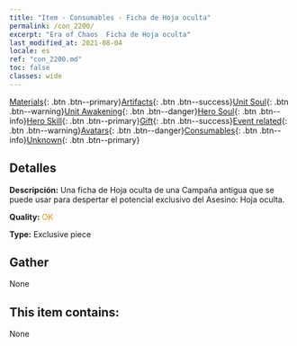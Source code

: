 ```yaml
---
title: "Item - Consumables - Ficha de Hoja oculta"
permalink: /con_2200/
excerpt: "Era of Chaos  Ficha de Hoja oculta"
last_modified_at: 2021-08-04
locale: es
ref: "con_2200.md"
toc: false
classes: wide
---
```

 [Materials](/ItemsES/){: .btn .btn--primary}[Artifacts](/ItemsES/Artifacts/){: .btn .btn--success}[Unit Soul](/ItemsES/UnitSoul/){: .btn .btn--warning}[Unit Awakening](/ItemsES/UnitAwakening/){: .btn .btn--danger}[Hero Soul](/ItemsES/HeroSoul/){: .btn .btn--info}[Hero Skill](/ItemsES/HeroSkill/){: .btn .btn--primary}[Gift](/ItemsES/Gift/){: .btn .btn--success}[Event related](/ItemsES/Events/){: .btn .btn--warning}[Avatars](/ItemsES/Avatars/){: .btn .btn--danger}[Consumables](/ItemsES/Consumables/){: .btn .btn--info}[Unknown](/ItemsES/Unknown/){: .btn .btn--primary}

## Detalles
 **Descripción:** Una ficha de Hoja oculta de una Campaña antigua que se puede usar para despertar el potencial exclusivo del Asesino: Hoja oculta.

 **Quality:** <span style="color: #FF8C00">OK</span>

 **Type:** Exclusive piece

## Gather

  None

## This item contains:

  None

